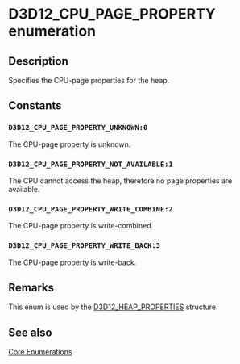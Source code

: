 # D3D12_CPU_PAGE_PROPERTY enumeration

## Description

Specifies the CPU-page properties for the heap.

## Constants

### `D3D12_CPU_PAGE_PROPERTY_UNKNOWN:0`

The CPU-page property is unknown.

### `D3D12_CPU_PAGE_PROPERTY_NOT_AVAILABLE:1`

The CPU cannot access the heap, therefore no page properties are available.

### `D3D12_CPU_PAGE_PROPERTY_WRITE_COMBINE:2`

The CPU-page property is write-combined.

### `D3D12_CPU_PAGE_PROPERTY_WRITE_BACK:3`

The CPU-page property is write-back.

## Remarks

This enum is used by the [D3D12_HEAP_PROPERTIES](https://learn.microsoft.com/windows/desktop/api/d3d12/ns-d3d12-d3d12_heap_properties) structure.

## See also

[Core Enumerations](https://learn.microsoft.com/windows/desktop/direct3d12/direct3d-12-enumerations)